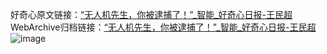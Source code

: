 好奇心原文链接：[“无人机先生，你被逮捕了！”_智能_好奇心日报-王民超](https://www.qdaily.com/articles/7322.html)
WebArchive归档链接：[“无人机先生，你被逮捕了！”_智能_好奇心日报-王民超](http://web.archive.org/web/20190623172255/https://www.qdaily.com/articles/7322.html)
![image](http://ww3.sinaimg.cn/large/007d5XDply1g3x2ojcccgj30u02zze7w)